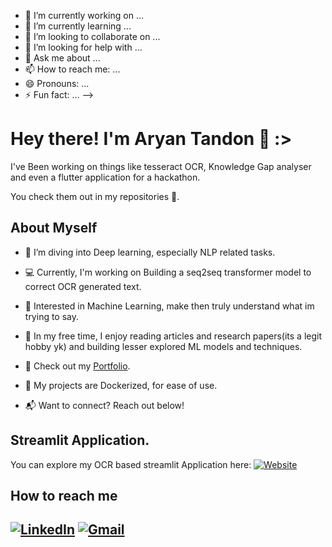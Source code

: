 - 🔭 I’m currently working on ...
- 🌱 I’m currently learning ...
- 👯 I’m looking to collaborate on ...
- 🤔 I’m looking for help with ...
- 💬 Ask me about ...
- 📫 How to reach me: ...
- 😄 Pronouns: ...
- ⚡ Fun fact: ...
-->

# Hey there! I'm Aryan Tandon 🌟 :>

I've Been working on things like tesseract OCR, Knowledge Gap analyser and even a flutter application for a hackathon. 

You check them out in my repositories 📜.

## **About Myself** 
- 🌱 I’m diving into Deep learning, especially NLP related tasks.
- 💻 Currently, I'm working on Building a seq2seq transformer model to correct OCR generated text.
- 🎯 Interested in Machine Learning, make then truly understand what im trying to say. 
- 🎵 In my free time, I enjoy reading articles and research papers(its a legit hobby yk) and building lesser explored ML models and techniques.
- 🚀 Check out my [Portfolio](https://github.com/PhoenixAlpha23).

- 🔧 My projects are Dockerized, for ease of use.
- 📬 Want to connect? Reach out below!

## Streamlit Application.
You can explore my OCR based streamlit Application here:
[![Website](https://img.shields.io/badge/-Website-0473c2?style=flat-square&logo=Google-Chrome&logoColor=white)](https://ocr-project-msvaqi6mtvblxm3d3bigxn.streamlit.app/)
## **How to reach me**
[![LinkedIn](https://img.shields.io/badge/-LinkedIn-blue?style=flat-square&logo=Linkedin&logoColor=white)](www.linkedin.com/in/aryanrahultandon)
[![Gmail](https://img.shields.io/badge/-Gmail-c14438?style=flat-square&logo=Gmail&logoColor=white)](mailto:aryantandon2323@gmail.com)
---
